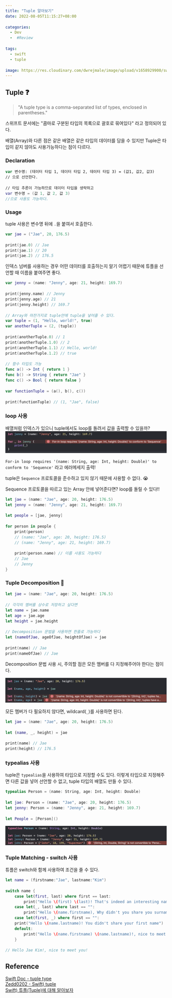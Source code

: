 ```yaml
---
title: "Tuple 알아보기"
date: 2022-08-05T11:15:27+08:00

categories:
  - Dev
  -  #Review

tags:
  - swift
  - tuple

image: https://res.cloudinary.com/dwrejmale/image/upload/v1658929900/swift_dpaoqx.png #the-creative-exchange-d2zvqp3fpro-unsplash.jpg
---
```


## Tuple ❓

> "A tuple type is a comma-separated list of types, enclosed in parentheses."

스위프트 문서에는 "콤마로 구분된 타입의 목록으로 괄호로 묶여있다" 라고 정의되어 있다.

배열(Array)와 다른 점은 같은 배열은 같은 타입의 데이터를 담을 수 있지만 Tuple은 타입이 같지 않아도 사용가능하다는 점이 다르다.

### Declaration

```swift
var 변수명: (데이터 타입 1, 데이터 타입 2, 데이터 타입 3) = (값1, 값2, 값3)
// 으로 선언한다.

// 타입 추론이 가능하므로 데이터 타입을 생략하고
var 변수명 = (값 1, 값 2, 값 3)
//으로 사용도 가능하다.
```

### Usage

tuple 사용은 변수명 뒤에 `.`을 붙여서 호출한다.

```swift
var jae = ("Jae", 20, 176.5)

print(jae.0) // Jae
print(jae.1) // 20
print(jae.2) // 176.5
```

인덱스 넘버를 사용하는 경우 어떤 데이터를 호출하는지 알기 어렵기 때문에 튜플을 선언할 때 이름을 붙여주면 좋다.

```swift
var jenny = (name: "Jenny", age: 21, height: 169.7)

print(jenny.name) // Jenny
print(jenny.age) // 21
print(jenny.height) // 169.7

// Array와 마찬가지로 tuple안에 tuple을 넣어줄 수 있다.
var tuple = (1, "Hello, world!", true)
var anotherTuple = (2, (tuple))

print(anotherTuple.0) // 1
print(anotherTuple.1.0) // 2
print(anotherTuple.1.1) // Hello, world!
print(anotherTuple.1.2) // true

// 함수 타입도 가능
func a() -> Int { return 1 }
func b() -> String { return "Jae" }
func c() -> Bool { return false }

var functionTuple = (a(), b(), c())

print(functionTuple) // (1, "Jae", false)
```

### loop 사용

배열처럼 인덱스가 있으니 tuple에서도 loop를 돌려서 값을 출력할 수 있을까?  
![img](post/swift/220805-1.png)

`For-in loop requires '(name: String, age: Int, height: Double)' to conform to 'Sequence'` 라고 에러메세지 출력!

tuple은 `Sequence` 프로토콜을 준수하고 있지 않기 때문에 사용할 수 없다. 😭

Sequence 프로토콜을 따르고 있는 Array 안에 넣어준다면? loop를 돌릴 수 있다!!

```swift
let jae = (name: "Jae", age: 20, height: 176.5)
let jenny = (name: "Jenny", age: 21, height: 169.7)

let people = [jae, jenny]

for person in people {
    print(person)
    // (name: "Jae", age: 20, height: 176.5)
    // (name: "Jenny", age: 21, height: 169.7)

    print(person.name) // 이름 사용도 가능하다
    // Jae
    // Jenny
}
```

### Tuple Decomposition 🔪

```swift
let jae = (name: "Jae", age: 20, height: 176.5)

// 각각의 멤버를 상수로 저장하고 싶다면
let name = jae.name
let age = jae.age
let height = jae.height

// Decomposition 문법을 사용하면 한줄로 가능하다
let (nameOfJae, ageOfJae, heightOfJae) = jae

print(name) // Jae
print(nameOfJae) // Jae
```

Decomposition 문법 사용 시, 주의할 점은 모든 멤버를 다 지정해주어야 한다는 점이다.

![img](post/swift/220805-2.png)

모든 멤버가 다 필요하지 않다면, wildcard(`_`)를 사용하면 된다.

```swift
let jae = (name: "Jae", age: 20, height: 176.5)

let (name, _, height) = jae

print(name) // Jae
print(height) // 176.5
```

### typealias 사용

tuple은 `typealias`을 사용하여 타입으로 지정할 수도 있다. 이렇게 타입으로 지정해주면 다른 값을 넣어 선언할 수 없고, tuple 타입의 배열도 만들 수 있다.

```swift
typealias Person = (name: String, age: Int, height: Double)

let jae: Person = (name: "Jae", age: 20, height: 176.5)
let jenny: Person = (name: "Jenny", age: 21, height: 169.7)

let People = [Person]()
```

![img](post/swift/220805-3.png)

### Tuple Matching - switch 사용

튜플은 switch와 함께 사용하여 조건을 줄 수 있다.

```swift
let name = (firstname:"Jae", lastname:"Kim")

switch name {
    case let(first, last) where first == last:
        print("Hello \(first) \(last)! That's indeed an interesting name")
    case let(_, last) where last == "":
        print("Hello \(name.firstname), Why didn't you share you surname?")
    case let(first, _) where first == "":
    print("Hello \(name.lastname)! You didn't share your first name")
    default:
        print("Hello \(name.firstname) \(name.lastname)!, nice to meet you!")
    }

// Hello Jae Kim!, nice to meet you!
```

## Reference

[Swift Doc - tuple type](https://docs.swift.org/swift-book/ReferenceManual/Types.html#grammar_tuple-type)  
[Zedd0202 - Swift) tuple](https://zeddios.tistory.com/238)  
[Swift) 튜플(Tuple)에 대해 알아보자](https://babbab2.tistory.com/31?category=828998)
